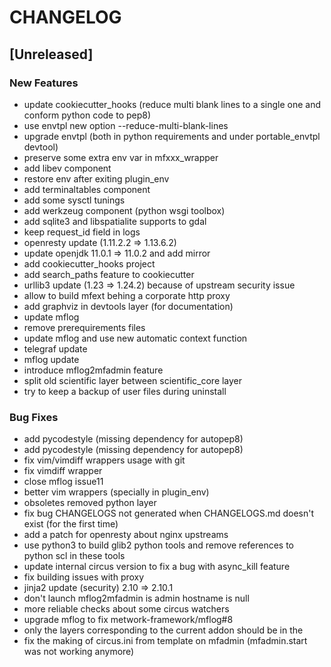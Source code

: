 # CHANGELOG


## [Unreleased]

### New Features
- update cookiecutter_hooks (reduce multi blank lines to a single one and conform python code to pep8)
- use envtpl new option --reduce-multi-blank-lines
- upgrade envtpl (both in python requirements and under portable_envtpl devtool)
- preserve some extra env var in mfxxx_wrapper
- add libev component
- restore env after exiting plugin_env
- add terminaltables component
- add some sysctl tunings
- add werkzeug component (python wsgi toolbox)
- add sqlite3 and libspatialite supports to gdal
- keep request_id field in logs
- openresty update (1.11.2.2 => 1.13.6.2)
- update openjdk 11.0.1 => 11.0.2 and add mirror
- add cookiecutter_hooks project
- add search_paths feature to cookiecutter
- urllib3 update (1.23 => 1.24.2) because of upstream security issue
- allow to build mfext behing a corporate http proxy
- add graphviz in devtools layer (for documentation)
- update mflog
- remove prerequirements files
- update mflog and use new automatic context function
- telegraf update
- mflog update
- introduce mflog2mfadmin feature
- split old scientific layer between scientific_core layer
- try to keep a backup of user files during uninstall


### Bug Fixes
- add pycodestyle (missing dependency for autopep8)
- add pycodestyle (missing dependency for autopep8)
- fix vim/vimdiff wrappers usage with git
- fix vimdiff wrapper
- close mflog issue11
- better vim wrappers (specially in plugin_env)
- obsoletes removed python layer
- fix bug CHANGELOGS not generated when CHANGELOGS.md doesn't exist (for the first time)
- add a patch for openresty about nginx upstreams
- use python3 to build glib2 python tools and remove references to python scl in these tools
- update internal circus version to fix a bug with async_kill feature
- fix building issues with proxy
- jinja2 update (security) 2.10 => 2.10.1
- don't launch mflog2mfadmin is admin hostname is null
- more reliable checks about some circus watchers
- upgrade mflog to fix metwork-framework/mflog#8
- only the layers corresponding to the current addon should be in the
- fix the making of circus.ini from template on mfadmin (mfadmin.start was not working anymore)





